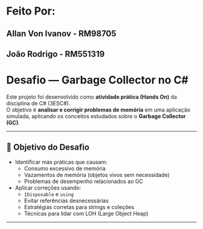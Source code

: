 # Feito Por:
## Allan Von Ivanov - RM98705
## João Rodrigo - RM551319


# Desafio — Garbage Collector no C#

Este projeto foi desenvolvido como **atividade prática (Hands On)** da disciplina de C# (3ESC#).  
O objetivo é **analisar e corrigir problemas de memória** em uma aplicação simulada, aplicando os conceitos estudados sobre o **Garbage Collector (GC)**.

---

## 🎯 Objetivo do Desafio

- Identificar más práticas que causam:
  - Consumo excessivo de memória
  - Vazamentos de memória (objetos vivos sem necessidade)
  - Problemas de desempenho relacionados ao GC
- Aplicar correções usando:
  - `IDisposable` e `using`
  - Evitar referências desnecessárias
  - Estratégias corretas para strings e coleções
  - Técnicas para lidar com LOH (Large Object Heap)

---

